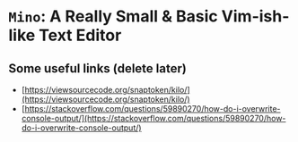 # `Mino`: A Really Small & Basic Vim-ish-like Text Editor

## Some useful links (delete later)
* [https://viewsourcecode.org/snaptoken/kilo/](https://viewsourcecode.org/snaptoken/kilo/)
* [https://stackoverflow.com/questions/59890270/how-do-i-overwrite-console-output/](https://stackoverflow.com/questions/59890270/how-do-i-overwrite-console-output/)
